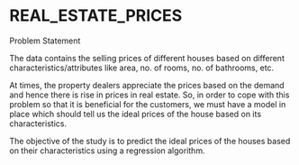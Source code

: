# REAL_ESTATE_PRICES

Problem Statement

The data contains the selling prices of different houses based on different characteristics/attributes like area, no. of rooms, no. of bathrooms, etc.

At times, the property dealers appreciate the prices based on the demand and hence there is rise in prices in real estate. So, in order to cope with this problem so that it is beneficial for the customers, we must have a model in place which should tell us the ideal prices of the house based on its characteristics.

The objective of the study is to predict the ideal prices of the houses based on their characteristics using a regression algorithm.
